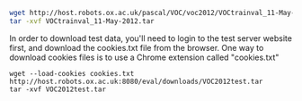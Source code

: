 ```bash
wget http://host.robots.ox.ac.uk/pascal/VOC/voc2012/VOCtrainval_11-May-2012.tar
tar -xvf VOCtrainval_11-May-2012.tar
```

In order to download test data, you'll need to login to the test server website first, and download the cookies.txt file from the browser.
One way to download cookies files is to use a Chrome extension called "cookies.txt"
```
wget --load-cookies cookies.txt http://host.robots.ox.ac.uk:8080/eval/downloads/VOC2012test.tar
tar -xvf VOC2012test.tar
```